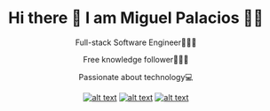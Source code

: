 

<div align="center">

<h1> Hi there 👋 I am Miguel Palacios 👨🏾‍ </h1>

<div align="rigth">
 <p>Full-stack Software Engineer👨🏾‍💻</p>
 <p>Free knowledge follower👨🏾‍🚀</p>
 <p>Passionate about technology💻</p>
</div>

<!-- Please don't remove this: Grab your social icons from https://github.com/carlsednaoui/gitsocial -->

<!-- display the social media buttons in your README -->

[![alt text][1.1]][1]
[![alt text][2.1]][2]
[![alt text][3.1]][3]


<!-- links to social media icons -->
<!-- no need to change these -->

<!-- icons with padding -->

[1.1]: https://imgur.com/Q05ZVFO.png (twitter icon with padding)
[2.1]: https://imgur.com/9plherK.png (linkedin icon with padding)
[3.1]: https://imgur.com/U4AVlLL.png (github icon with padding)

<!-- links to your social media accounts -->
<!-- update these accordingly -->

[1]: https://twitter.com/MiguelP4lacios
[2]: https://www.linkedin.com/in/miguel-palacios-127756b2/
[3]: https://github.com/MiguelP4lacios

<!-- Please don't remove this: Grab your social icons from https://github.com/carlsednaoui/gitsocial -->
</div>

